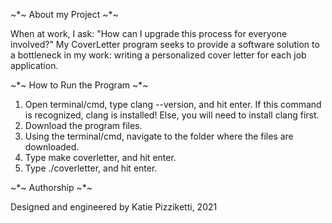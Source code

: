 ~*~ About my Project ~*~

When at work, I ask: "How can I upgrade this process for everyone involved?"  My CoverLetter program seeks to provide a software solution to a bottleneck in my work: writing a personalized cover letter for each job application.

~*~ How to Run the Program ~*~

1. Open terminal/cmd, type clang --version, and hit enter.  If this command is recognized, clang is installed!  Else, you will need to install clang first.
2. Download the program files.
3. Using the terminal/cmd, navigate to the folder where the files are downloaded.
4. Type make coverletter, and hit enter.
5. Type ./coverletter, and hit enter.

~*~ Authorship ~*~

Designed and engineered by Katie Pizziketti, 2021